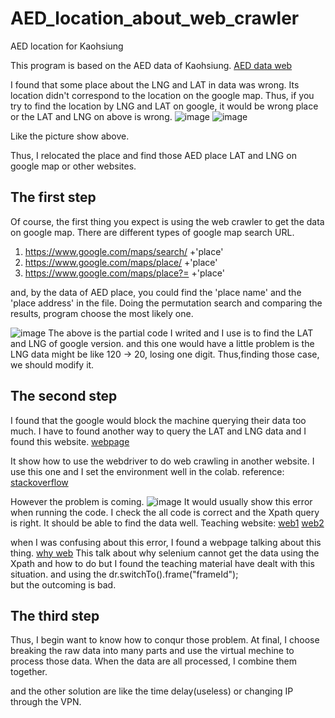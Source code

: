 # AED_location_about_web_crawler
AED location for Kaohsiung

This program is based on the AED data of Kaohsiung.
[AED data web](https://data.gov.tw/dataset/128664?fbclid=IwAR3rw0tzp3Qmc3zx4DB9GLRNPRUkZBBdK3Fzm4oEgm40aUojUVPnCPLu2m0)

I found that some place about the LNG and LAT in data was wrong.
Its location didn't correspond to the location on the google map.
Thus, if you try to find the location by LNG and LAT on google, it would be wrong place or the LAT and LNG on above is wrong.
![image](https://user-images.githubusercontent.com/77832676/144640013-b72a16cf-99a3-4f1c-93d3-79139392662c.png)
![image](https://user-images.githubusercontent.com/77832676/144640043-510e6004-47bf-4689-817b-e1eee52703c0.png)

Like the picture show above.

Thus, I relocated the place and find those AED place LAT and LNG on google map or other websites.

## The first step 

Of course, the first thing you expect is using the web crawler to get the data on google map.
There are different types of google map search URL.
1. https://www.google.com/maps/search/  +'place'
2. https://www.google.com/maps/place/   +'place' 
3. https://www.google.com/maps/place?=  +'place'

and, by the data of AED place, you could find the 'place name' and the 'place address' in the file.
Doing the permutation search and comparing the results, program choose the most likely one.

![image](https://user-images.githubusercontent.com/77832676/144641668-150ca299-fdbf-424d-88d2-945fedb9c74f.png)
The above is the partial code I writed and I use is to find the LAT and LNG of google version.
and this one would have a little problem is the LNG data might be like 120 -> 20, losing one digit.
Thus,finding those case, we should modify it. 

## The second step 
I found that the google would block the machine querying their data too much.
I have to found another way to query the LAT and LNG data and I found this website.
[webpage](https://medium.com/%E8%8A%B1%E5%93%A5%E7%9A%84%E5%A5%87%E5%B9%BB%E6%97%85%E7%A8%8B/geocoding-%E6%89%B9%E9%87%8F%E8%99%95%E7%90%86%E5%9C%B0%E5%9D%80%E8%BD%89%E6%8F%9B%E7%B6%93%E7%B7%AF%E5%BA%A6-721ab2564c88)

It show how to use the webdriver to do web crawling in another website.
I use this one and I set the environment well in the colab. reference: [stackoverflow](https://stackoverflow.com/questions/51046454/how-can-we-use-selenium-webdriver-in-colab-research-google-com)

However the problem is coming.
![image](https://user-images.githubusercontent.com/77832676/144643425-4778a0fb-cf2e-4964-a7b3-dca0fd74a603.png)
It would usually show this error when running the code.
I check the all code is correct and the Xpath query is right. It should be able to find the data well.
Teaching website:
[web1](https://medium.com/marketingdatascience/%E5%8B%95%E6%85%8B%E7%B6%B2%E9%A0%81%E7%88%AC%E8%9F%B2%E7%AC%AC%E4%BA%8C%E9%81%93%E9%8E%96-selenium%E6%95%99%E5%AD%B8-%E5%A6%82%E4%BD%95%E4%BD%BF%E7%94%A8find-element-s-%E5%8F%96%E5%BE%97%E7%B6%B2%E9%A0%81%E5%85%83%E7%B4%A0-%E9%99%84python-%E7%A8%8B%E5%BC%8F%E7%A2%BC-b66920fc8cab)
[web2](https://www.itread01.com/content/1544614812.html)

when I was confusing about this error, I found a webpage talking about this thing.
[why web](https://www.ruyut.com/2020/03/java-selenium-iframe.html)
This talk about why selenium cannot get the data using the Xpath and how to do but I found the teaching material have dealt with this situation. 
and using the dr.switchTo().frame("frameId");  
but the outcoming is bad.


## The third step 

Thus, I begin want to know how to conqur those problem.
At final, I choose breaking the raw data into many parts and use the virtual mechine to process those data.
When the data are all processed, I combine them together.

and the other solution are like the time delay(useless) or changing IP through the VPN.   





